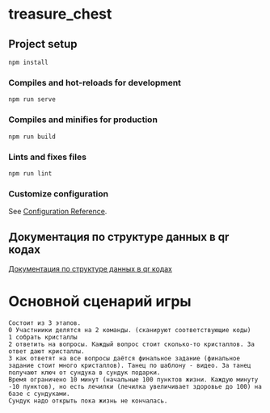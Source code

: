 # treasure_chest

## Project setup
```
npm install
```

### Compiles and hot-reloads for development
```
npm run serve
```

### Compiles and minifies for production
```
npm run build
```

### Lints and fixes files
```
npm run lint
```

### Customize configuration
See [Configuration Reference](https://cli.vuejs.org/config/).

## Документация по структуре данных в qr кодах
[Документация по структуре данных в qr кодах](public%2FqrCodesInventar%2Freadme.md)

# Основной сценарий игры
```text
Состоит из 3 этапов.
0 Участниики делятся на 2 команды. (сканируют соответствующие коды)
1 собрать кристаллы
2 ответить на вопросы. Каждый вопрос стоит сколько-то кристаллов. За ответ дают кристаллы.
3 как ответят на все вопросы даётся финальное задание (финальное задание стоит много кристаллов). Танец по шаблону - видео. За танец получают ключ от сундука в сундук подарки.
Время ограничено 10 минут (начальные 100 пунктов жизни. Каждую минуту -10 пунктов), но есть лечилки (лечилка увеличивает здоровье до 100) на базе с сундуками. 
Сундук надо открыть пока жизнь не кончалась.
```